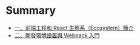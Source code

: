 # Summary

* [一、前端工程和 React 生態系（Ecosystem）簡介](./Ch01/README.md)
* [二、開發環境設置與 Webpack 入門](./Ch02/README.md)
